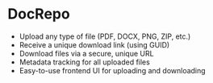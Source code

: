 # DocRepo
- Upload any type of file (PDF, DOCX, PNG, ZIP, etc.)
- Receive a unique download link (using GUID)
- Download files via a secure, unique URL
- Metadata tracking for all uploaded files
- Easy-to-use frontend UI for uploading and downloading
